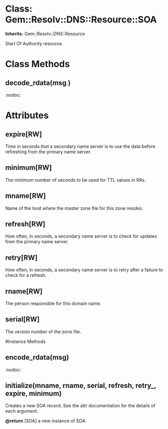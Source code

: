 # Class: Gem::Resolv::DNS::Resource::SOA
**Inherits:** Gem::Resolv::DNS::Resource
    

Start Of Authority resource.


# Class Methods
## decode_rdata(msg ) [](#method-c-decode_rdata)
:nodoc:
# Attributes
## expire[RW] [](#attribute-i-expire)
Time in seconds that a secondary name server is to use the data before
refreshing from the primary name server.

## minimum[RW] [](#attribute-i-minimum)
The minimum number of seconds to be used for TTL values in RRs.

## mname[RW] [](#attribute-i-mname)
Name of the host where the master zone file for this zone resides.

## refresh[RW] [](#attribute-i-refresh)
How often, in seconds, a secondary name server is to check for updates from
the primary name server.

## retry[RW] [](#attribute-i-retry)
How often, in seconds, a secondary name server is to retry after a failure to
check for a refresh.

## rname[RW] [](#attribute-i-rname)
The person responsible for this domain name.

## serial[RW] [](#attribute-i-serial)
The version number of the zone file.


#Instance Methods
## encode_rdata(msg) [](#method-i-encode_rdata)
:nodoc:

## initialize(mname, rname, serial, refresh, retry_, expire, minimum) [](#method-i-initialize)
Creates a new SOA record.  See the attr documentation for the details of each
argument.

**@return** [SOA] a new instance of SOA

